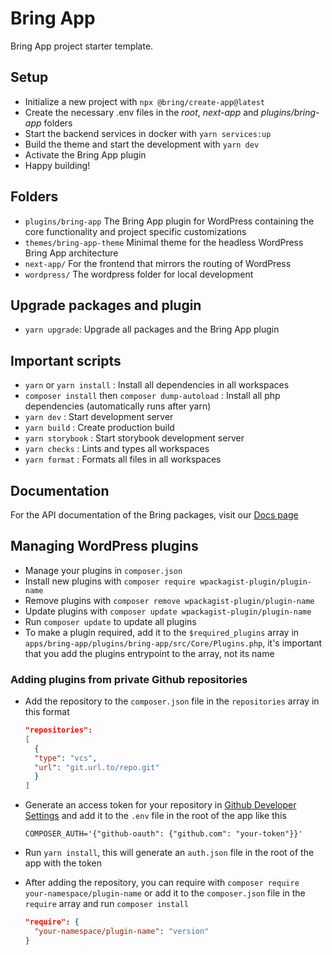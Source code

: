 # Bring App

Bring App project starter template.

## Setup

- Initialize a new project with `npx @bring/create-app@latest`
- Create the necessary .env files in the _root_, _next-app_ and _plugins/bring-app_ folders
- Start the backend services in docker with `yarn services:up`
- Build the theme and start the development with `yarn dev`
- Activate the Bring App plugin
- Happy building!

## Folders

- `plugins/bring-app`
  The Bring App plugin for WordPress containing the core functionality and project specific customizations
- `themes/bring-app-theme`
  Minimal theme for the headless WordPress Bring App architecture
- `next-app/`
  For the frontend that mirrors the routing of WordPress
- `wordpress/`
  The wordpress folder for local development

## Upgrade packages and plugin

- `yarn upgrade`: Upgrade all packages and the Bring App plugin

## Important scripts

- `yarn` or `yarn install` : Install all dependencies in all workspaces
- `composer install` then `composer dump-autoload` : Install all php dependencies (automatically runs after yarn)
- `yarn dev` : Start development server
- `yarn build` : Create production build
- `yarn storybook` : Start storybook development server
- `yarn checks` : Lints and types all workspaces
- `yarn format` : Formats all files in all workspaces

## Documentation

For the API documentation of the Bring packages, visit our [Docs page](https://bring-app-docs.vercel.app/)

## Managing WordPress plugins

- Manage your plugins in `composer.json`
- Install new plugins with `composer require wpackagist-plugin/plugin-name`
- Remove plugins with `composer remove wpackagist-plugin/plugin-name`
- Update plugins with `composer update wpackagist-plugin/plugin-name`
- Run `composer update` to update all plugins
- To make a plugin required, add it to the `$required_plugins` array in `apps/bring-app/plugins/bring-app/src/Core/Plugins.php`, it's important that you add the plugins entrypoint to the array, not its name

### Adding plugins from private Github repositories

- Add the repository to the `composer.json` file in the `repositories` array in this format

  ```json
  "repositories":
  [
    {
   	"type": "vcs",
   	"url": "git.url.to/repo.git"
    }
  ]
  ```

- Generate an access token for your repository in [Github Developer Settings](https://github.com/settings/tokens) and add it to the `.env` file in the root of the app like this

  ```env
  COMPOSER_AUTH='{"github-oauth": {"github.com": "your-token"}}'
  ```

- Run `yarn install`, this will generate an `auth.json` file in the root of the app with the token

- After adding the repository, you can require with `composer require your-namespace/plugin-name` or add it to the `composer.json` file in the `require` array and run `composer install`

  ```json
  "require": {
    "your-namespace/plugin-name": "version"
  }
  ```
